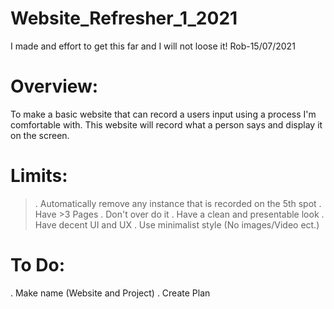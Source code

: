 # Website_Refresher_1_2021

I made and effort to get this far and I will not loose it! Rob-15/07/2021

# Overview:  <br />
To make a basic website that can record a users input using a process I'm comfortable with. This website will record what a person says and display it on the screen.  <br />

# Limits:
> . Automatically remove any instance that is recorded on the 5th spot
> . Have >3 Pages
> . Don't over do it
> . Have a clean and presentable look
> . Have decent UI and UX
> . Use minimalist style (No images/Video ect.)

# To Do:
. Make name (Website and Project)
. Create Plan

